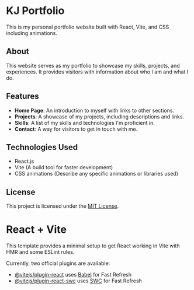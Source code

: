 # KJ Portfolio

This is my personal portfolio website built with React, Vite, and CSS including animations.

## About

This website serves as my portfolio to showcase my skills, projects, and experiences. It provides visitors with information about who I am and what I do.

## Features

- **Home Page**: An introduction to myself with links to other sections.
- **Projects**: A showcase of my projects, including descriptions and links.
- **Skills**: A list of my skills and technologies I'm proficient in.
- **Contact**: A way for visitors to get in touch with me.

## Technologies Used

- React.js
- Vite (A build tool for faster development)
- CSS animations (Describe any specific animations or libraries used)

## License

This project is licensed under the [MIT License](LICENSE).


# React + Vite

This template provides a minimal setup to get React working in Vite with HMR and some ESLint rules.

Currently, two official plugins are available:

- [@vitejs/plugin-react](https://github.com/vitejs/vite-plugin-react/blob/main/packages/plugin-react/README.md) uses [Babel](https://babeljs.io/) for Fast Refresh
- [@vitejs/plugin-react-swc](https://github.com/vitejs/vite-plugin-react-swc) uses [SWC](https://swc.rs/) for Fast Refresh
